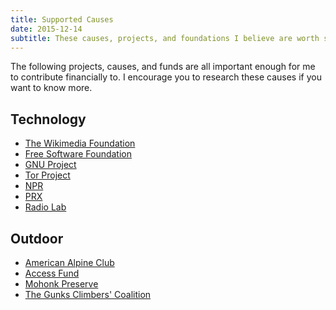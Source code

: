 ```yaml
---
title: Supported Causes
date: 2015-12-14
subtitle: These causes, projects, and foundations I believe are worth supporting both with time and money.
---
```


The following projects, causes, and funds are all important enough for me to contribute financially to.
I encourage you to research these causes if you want to know more.

## Technology ##

* [The Wikimedia Foundation](https://wikimediafoundation.org)
* [Free Software Foundation](https://fsf.org)
* [GNU Project](https://www.gnu.org)
* [Tor Project](https://www.torproject.org)
* [NPR](http://www.npr.org)
* [PRX](https://www.prx.org)
* [Radio Lab](http://www.radiolab.org)

## Outdoor ##

* [American Alpine Club](https://www.americanalpineclub.org)
* [Access Fund](https://www.accessfund.org)
* [Mohonk Preserve](http://www.mohonkpreserve.org)
* [The Gunks Climbers' Coalition](http://gunksclimbers.org)
